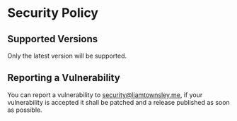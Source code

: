 # Security Policy

## Supported Versions
Only the latest version will be supported.

## Reporting a Vulnerability
You can report a vulnerability to security@liamtownsley.me, if your vulnerability is accepted it shall be patched and a release published as soon as possible.
